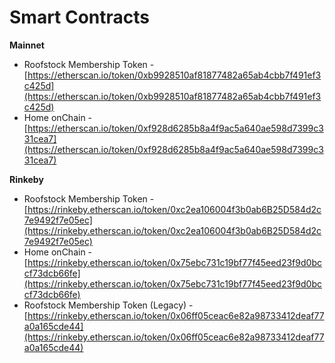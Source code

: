 # Smart Contracts

**Mainnet**

* Roofstock Membership Token - [https://etherscan.io/token/0xb9928510af81877482a65ab4cbb7f491ef3c425d](https://etherscan.io/token/0xb9928510af81877482a65ab4cbb7f491ef3c425d)
* Home onChain - [https://etherscan.io/token/0xf928d6285b8a4f9ac5a640ae598d7399c331cea7](https://etherscan.io/token/0xf928d6285b8a4f9ac5a640ae598d7399c331cea7)

**Rinkeby**

* Roofstock Membership Token - [https://rinkeby.etherscan.io/token/0xc2ea106004f3b0ab6B25D584d2c7e9492f7e05ec](https://rinkeby.etherscan.io/token/0xc2ea106004f3b0ab6B25D584d2c7e9492f7e05ec)
* Home onChain - [https://rinkeby.etherscan.io/token/0x75ebc731c19bf77f45eed23f9d0bccf73dcb66fe](https://rinkeby.etherscan.io/token/0x75ebc731c19bf77f45eed23f9d0bccf73dcb66fe)
* Roofstock Membership Token (Legacy) - [https://rinkeby.etherscan.io/token/0x06ff05ceac6e82a98733412deaf77a0a165cde44](https://rinkeby.etherscan.io/token/0x06ff05ceac6e82a98733412deaf77a0a165cde44)
